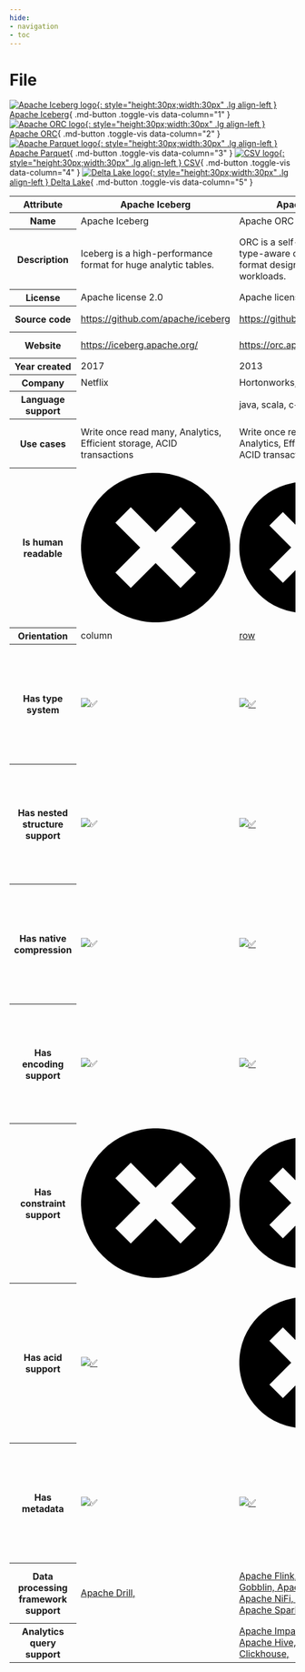```yaml
---
hide:
- navigation
- toc
---
```

# File

[![Apache Iceberg logo](../assets/logo/iceberg.png){: style="height:30px;width:30px" .lg align-left } Apache Iceberg](){ .md-button .toggle-vis data-column="1" }
[![Apache ORC logo](../assets/logo/orc.png){: style="height:30px;width:30px" .lg align-left } Apache ORC](){ .md-button .toggle-vis data-column="2" }
[![Apache Parquet logo](../assets/logo/parquet.svg){: style="height:30px;width:30px" .lg align-left } Apache Parquet](){ .md-button .toggle-vis data-column="3" }
[![CSV logo](../assets/logo/csv.png){: style="height:30px;width:30px" .lg align-left } CSV](){ .md-button .toggle-vis data-column="4" }
[![Delta Lake logo](../assets/logo/delta_lake.png){: style="height:30px;width:30px" .lg align-left } Delta Lake](){ .md-button .toggle-vis data-column="5" }


<table id="example" class="stripe hover row-border compact" style="width:100%">
    <thead>
        <tr>
            <th>Attribute</th>
            <th>Apache Iceberg</th>
            <th>Apache ORC</th>
            <th>Apache Parquet</th>
            <th>CSV</th>
            <th>Delta Lake</th>
        </tr>
    </thead>
    <tbody>
        <tr>
            <th><b>Name</b></th>
            <td>Apache Iceberg</td>
            <td>Apache ORC</td>
            <td>Apache Parquet</td>
            <td>CSV</td>
            <td>Delta Lake</td>
        </tr>
        <tr>
            <th><b>Description</b></th>
            <td>Iceberg is a high-performance format for huge analytic tables.</td>
            <td>ORC is a self-describing type-aware columnar file format designed for Hadoop workloads.</td>
            <td>Apache Parquet is an open source, column-oriented data file format designed for efficient data storage and retrieval.</td>
            <td>Comma-Separated Values (CSV) is a text file format that uses commas to separate values in plain text.</td>
            <td>Delta Lake is an open-source storage framework that enables building a Lakehouse architecture.</td>
        </tr>
        <tr>
            <th><b>License</b></th>
            <td>Apache license 2.0</td>
            <td>Apache license 2.0</td>
            <td>Apache license 2.0</td>
            <td>N/A</td>
            <td>Apache license 2.0</td>
        </tr>
        <tr>
            <th><b>Source code</b></th>
            <td><a href="https://github.com/apache/iceberg">https://github.com/apache/iceberg</a></td>
            <td><a href="https://github.com/apache/orc">https://github.com/apache/orc</a></td>
            <td><a href="https://github.com/apache/parquet-format">https://github.com/apache/parquet-format</a></td>
            <td></td>
            <td><a href="https://github.com/delta-io/delta">https://github.com/delta-io/delta</a></td>
        </tr>
        <tr>
            <th><b>Website</b></th>
            <td><a href="https://iceberg.apache.org/">https://iceberg.apache.org/</a></td>
            <td><a href="https://orc.apache.org/">https://orc.apache.org/</a></td>
            <td><a href="https://parquet.apache.org/">https://parquet.apache.org/</a></td>
            <td><a href="https://www.rfc-editor.org/rfc/rfc4180.html">https://www.rfc-editor.org/rfc/rfc4180.html</a></td>
            <td><a href="https://delta.io/">https://delta.io/</a></td>
        </tr>
        <tr>
            <th><b>Year created</b></th>
            <td>2017</td>
            <td>2013</td>
            <td>2013</td>
            <td>0</td>
            <td>2019</td>
        </tr>
        <tr>
            <th><b>Company</b></th>
            <td>Netflix</td>
            <td>Hortonworks, Facebook</td>
            <td>Twitter, Cloudera</td>
            <td></td>
            <td>Databricks</td>
        </tr>
        <tr>
            <th><b>Language support</b></th>
            <td></td>
            <td>java, scala, c++, python</td>
            <td>java, scala, c++, python, r, php</td>
            <td>java, scala, c++, python, r, php, go</td>
            <td>scala, java, python, rust</td>
        </tr>
        <tr>
            <th><b>Use cases</b></th>
            <td>Write once read many, Analytics, Efficient storage, ACID transactions</td>
            <td>Write once read many, Analytics, Efficient storage, ACID transactions</td>
            <td>Write once read many, Analytics, Efficient storage, Column based queries</td>
            <td></td>
            <td>Write once read many, Analytics, Efficient storage, ACID transactions</td>
        </tr>
        <tr>
            <th><b>Is human readable</b></th>
            <td>    <span class="twemoji red-cross"><svg xmlns="http://www.w3.org/2000/svg" viewBox="0 0 12 12"><path d="M1.757 10.243a6.001 6.001 0 1 1 8.488-8.486 6.001 6.001 0 0 1-8.488 8.486ZM6 4.763l-2-2L2.763 4l2 2-2 2L4 9.237l2-2 2 2L9.237 8l-2-2 2-2L8 2.763Z"></path></svg></span>
</td>
            <td><a href="https://orc.apache.org/specification/ORCv2/#motivation">    <span class="twemoji red-cross"><svg xmlns="http://www.w3.org/2000/svg" viewBox="0 0 12 12"><path d="M1.757 10.243a6.001 6.001 0 1 1 8.488-8.486 6.001 6.001 0 0 1-8.488 8.486ZM6 4.763l-2-2L2.763 4l2 2-2 2L4 9.237l2-2 2 2L9.237 8l-2-2 2-2L8 2.763Z"></path></svg></span>
</a></td>
            <td><a href="https://parquet.apache.org/docs/file-format/">    <span class="twemoji red-cross"><svg xmlns="http://www.w3.org/2000/svg" viewBox="0 0 12 12"><path d="M1.757 10.243a6.001 6.001 0 1 1 8.488-8.486 6.001 6.001 0 0 1-8.488 8.486ZM6 4.763l-2-2L2.763 4l2 2-2 2L4 9.237l2-2 2 2L9.237 8l-2-2 2-2L8 2.763Z"></path></svg></span>
</a></td>
            <td><a href="https://www.rfc-editor.org/rfc/rfc4180.html">    <img alt="✅" class="twemoji" src="https://cdn.jsdelivr.net/gh/jdecked/twemoji@14.1.2/assets/svg/2705.svg" title=":white_check_mark:">
</a></td>
            <td>    <span class="twemoji red-cross"><svg xmlns="http://www.w3.org/2000/svg" viewBox="0 0 12 12"><path d="M1.757 10.243a6.001 6.001 0 1 1 8.488-8.486 6.001 6.001 0 0 1-8.488 8.486ZM6 4.763l-2-2L2.763 4l2 2-2 2L4 9.237l2-2 2 2L9.237 8l-2-2 2-2L8 2.763Z"></path></svg></span>
</td>
        </tr>
        <tr>
            <th><b>Orientation</b></th>
            <td>column</td>
            <td><a href="https://orc.apache.org/specification/ORCv2/#motivation">row</a></td>
            <td><a href="https://github.com/apache/parquet-format/blob/master/README.md">column</a></td>
            <td><a href="https://www.rfc-editor.org/rfc/rfc4180.html">row</a></td>
            <td>column</td>
        </tr>
        <tr>
            <th><b>Has type system</b></th>
            <td>    <img alt="✅" class="twemoji" src="https://cdn.jsdelivr.net/gh/jdecked/twemoji@14.1.2/assets/svg/2705.svg" title=":white_check_mark:">
</td>
            <td><a href="https://orc.apache.org/docs/types.html">    <img alt="✅" class="twemoji" src="https://cdn.jsdelivr.net/gh/jdecked/twemoji@14.1.2/assets/svg/2705.svg" title=":white_check_mark:">
</a></td>
            <td><a href="https://github.com/apache/parquet-format/blob/master/LogicalTypes.md">    <img alt="✅" class="twemoji" src="https://cdn.jsdelivr.net/gh/jdecked/twemoji@14.1.2/assets/svg/2705.svg" title=":white_check_mark:">
</a></td>
            <td>    <span class="twemoji red-cross"><svg xmlns="http://www.w3.org/2000/svg" viewBox="0 0 12 12"><path d="M1.757 10.243a6.001 6.001 0 1 1 8.488-8.486 6.001 6.001 0 0 1-8.488 8.486ZM6 4.763l-2-2L2.763 4l2 2-2 2L4 9.237l2-2 2 2L9.237 8l-2-2 2-2L8 2.763Z"></path></svg></span>
</td>
            <td>    <img alt="✅" class="twemoji" src="https://cdn.jsdelivr.net/gh/jdecked/twemoji@14.1.2/assets/svg/2705.svg" title=":white_check_mark:">
</td>
        </tr>
        <tr>
            <th><b>Has nested structure support</b></th>
            <td>    <img alt="✅" class="twemoji" src="https://cdn.jsdelivr.net/gh/jdecked/twemoji@14.1.2/assets/svg/2705.svg" title=":white_check_mark:">
</td>
            <td><a href="https://orc.apache.org/docs/types.html">    <img alt="✅" class="twemoji" src="https://cdn.jsdelivr.net/gh/jdecked/twemoji@14.1.2/assets/svg/2705.svg" title=":white_check_mark:">
</a></td>
            <td><a href="https://github.com/apache/parquet-format/blob/master/LogicalTypes.md">    <img alt="✅" class="twemoji" src="https://cdn.jsdelivr.net/gh/jdecked/twemoji@14.1.2/assets/svg/2705.svg" title=":white_check_mark:">
</a></td>
            <td>    <span class="twemoji red-cross"><svg xmlns="http://www.w3.org/2000/svg" viewBox="0 0 12 12"><path d="M1.757 10.243a6.001 6.001 0 1 1 8.488-8.486 6.001 6.001 0 0 1-8.488 8.486ZM6 4.763l-2-2L2.763 4l2 2-2 2L4 9.237l2-2 2 2L9.237 8l-2-2 2-2L8 2.763Z"></path></svg></span>
</td>
            <td>    <img alt="✅" class="twemoji" src="https://cdn.jsdelivr.net/gh/jdecked/twemoji@14.1.2/assets/svg/2705.svg" title=":white_check_mark:">
</td>
        </tr>
        <tr>
            <th><b>Has native compression</b></th>
            <td>    <img alt="✅" class="twemoji" src="https://cdn.jsdelivr.net/gh/jdecked/twemoji@14.1.2/assets/svg/2705.svg" title=":white_check_mark:">
</td>
            <td><a href="https://orc.apache.org/specification/ORCv2/#compression">    <img alt="✅" class="twemoji" src="https://cdn.jsdelivr.net/gh/jdecked/twemoji@14.1.2/assets/svg/2705.svg" title=":white_check_mark:">
</a></td>
            <td><a href="https://github.com/apache/parquet-format/blob/master/Compression.md">    <img alt="✅" class="twemoji" src="https://cdn.jsdelivr.net/gh/jdecked/twemoji@14.1.2/assets/svg/2705.svg" title=":white_check_mark:">
</a></td>
            <td>    <span class="twemoji red-cross"><svg xmlns="http://www.w3.org/2000/svg" viewBox="0 0 12 12"><path d="M1.757 10.243a6.001 6.001 0 1 1 8.488-8.486 6.001 6.001 0 0 1-8.488 8.486ZM6 4.763l-2-2L2.763 4l2 2-2 2L4 9.237l2-2 2 2L9.237 8l-2-2 2-2L8 2.763Z"></path></svg></span>
</td>
            <td>    <img alt="✅" class="twemoji" src="https://cdn.jsdelivr.net/gh/jdecked/twemoji@14.1.2/assets/svg/2705.svg" title=":white_check_mark:">
</td>
        </tr>
        <tr>
            <th><b>Has encoding support</b></th>
            <td>    <img alt="✅" class="twemoji" src="https://cdn.jsdelivr.net/gh/jdecked/twemoji@14.1.2/assets/svg/2705.svg" title=":white_check_mark:">
</td>
            <td><a href="https://orc.apache.org/specification/ORCv2/#run-length-encoding">    <img alt="✅" class="twemoji" src="https://cdn.jsdelivr.net/gh/jdecked/twemoji@14.1.2/assets/svg/2705.svg" title=":white_check_mark:">
</a></td>
            <td><a href="https://github.com/apache/parquet-format/blob/master/Encodings.md">    <img alt="✅" class="twemoji" src="https://cdn.jsdelivr.net/gh/jdecked/twemoji@14.1.2/assets/svg/2705.svg" title=":white_check_mark:">
</a></td>
            <td>    <span class="twemoji red-cross"><svg xmlns="http://www.w3.org/2000/svg" viewBox="0 0 12 12"><path d="M1.757 10.243a6.001 6.001 0 1 1 8.488-8.486 6.001 6.001 0 0 1-8.488 8.486ZM6 4.763l-2-2L2.763 4l2 2-2 2L4 9.237l2-2 2 2L9.237 8l-2-2 2-2L8 2.763Z"></path></svg></span>
</td>
            <td>    <img alt="✅" class="twemoji" src="https://cdn.jsdelivr.net/gh/jdecked/twemoji@14.1.2/assets/svg/2705.svg" title=":white_check_mark:">
</td>
        </tr>
        <tr>
            <th><b>Has constraint support</b></th>
            <td>    <span class="twemoji red-cross"><svg xmlns="http://www.w3.org/2000/svg" viewBox="0 0 12 12"><path d="M1.757 10.243a6.001 6.001 0 1 1 8.488-8.486 6.001 6.001 0 0 1-8.488 8.486ZM6 4.763l-2-2L2.763 4l2 2-2 2L4 9.237l2-2 2 2L9.237 8l-2-2 2-2L8 2.763Z"></path></svg></span>
</td>
            <td>    <span class="twemoji red-cross"><svg xmlns="http://www.w3.org/2000/svg" viewBox="0 0 12 12"><path d="M1.757 10.243a6.001 6.001 0 1 1 8.488-8.486 6.001 6.001 0 0 1-8.488 8.486ZM6 4.763l-2-2L2.763 4l2 2-2 2L4 9.237l2-2 2 2L9.237 8l-2-2 2-2L8 2.763Z"></path></svg></span>
</td>
            <td>    <span class="twemoji red-cross"><svg xmlns="http://www.w3.org/2000/svg" viewBox="0 0 12 12"><path d="M1.757 10.243a6.001 6.001 0 1 1 8.488-8.486 6.001 6.001 0 0 1-8.488 8.486ZM6 4.763l-2-2L2.763 4l2 2-2 2L4 9.237l2-2 2 2L9.237 8l-2-2 2-2L8 2.763Z"></path></svg></span>
</td>
            <td>    <span class="twemoji red-cross"><svg xmlns="http://www.w3.org/2000/svg" viewBox="0 0 12 12"><path d="M1.757 10.243a6.001 6.001 0 1 1 8.488-8.486 6.001 6.001 0 0 1-8.488 8.486ZM6 4.763l-2-2L2.763 4l2 2-2 2L4 9.237l2-2 2 2L9.237 8l-2-2 2-2L8 2.763Z"></path></svg></span>
</td>
            <td><a href="https://docs.delta.io/latest/delta-constraints.html">    <img alt="✅" class="twemoji" src="https://cdn.jsdelivr.net/gh/jdecked/twemoji@14.1.2/assets/svg/2705.svg" title=":white_check_mark:">
</a></td>
        </tr>
        <tr>
            <th><b>Has acid support</b></th>
            <td><a href="https://iceberg.apache.org/docs/latest/reliability/">    <img alt="✅" class="twemoji" src="https://cdn.jsdelivr.net/gh/jdecked/twemoji@14.1.2/assets/svg/2705.svg" title=":white_check_mark:">
</a></td>
            <td>    <span class="twemoji red-cross"><svg xmlns="http://www.w3.org/2000/svg" viewBox="0 0 12 12"><path d="M1.757 10.243a6.001 6.001 0 1 1 8.488-8.486 6.001 6.001 0 0 1-8.488 8.486ZM6 4.763l-2-2L2.763 4l2 2-2 2L4 9.237l2-2 2 2L9.237 8l-2-2 2-2L8 2.763Z"></path></svg></span>
</td>
            <td>    <span class="twemoji red-cross"><svg xmlns="http://www.w3.org/2000/svg" viewBox="0 0 12 12"><path d="M1.757 10.243a6.001 6.001 0 1 1 8.488-8.486 6.001 6.001 0 0 1-8.488 8.486ZM6 4.763l-2-2L2.763 4l2 2-2 2L4 9.237l2-2 2 2L9.237 8l-2-2 2-2L8 2.763Z"></path></svg></span>
</td>
            <td>    <span class="twemoji red-cross"><svg xmlns="http://www.w3.org/2000/svg" viewBox="0 0 12 12"><path d="M1.757 10.243a6.001 6.001 0 1 1 8.488-8.486 6.001 6.001 0 0 1-8.488 8.486ZM6 4.763l-2-2L2.763 4l2 2-2 2L4 9.237l2-2 2 2L9.237 8l-2-2 2-2L8 2.763Z"></path></svg></span>
</td>
            <td><a href="https://docs.delta.io/latest/concurrency-control.html">    <img alt="✅" class="twemoji" src="https://cdn.jsdelivr.net/gh/jdecked/twemoji@14.1.2/assets/svg/2705.svg" title=":white_check_mark:">
</a></td>
        </tr>
        <tr>
            <th><b>Has metadata</b></th>
            <td>    <img alt="✅" class="twemoji" src="https://cdn.jsdelivr.net/gh/jdecked/twemoji@14.1.2/assets/svg/2705.svg" title=":white_check_mark:">
</td>
            <td><a href="https://orc.apache.org/specification/ORCv2/#postscript">    <img alt="✅" class="twemoji" src="https://cdn.jsdelivr.net/gh/jdecked/twemoji@14.1.2/assets/svg/2705.svg" title=":white_check_mark:">
</a></td>
            <td><a href="https://github.com/apache/parquet-format/blob/master/Encodings.md">    <img alt="✅" class="twemoji" src="https://cdn.jsdelivr.net/gh/jdecked/twemoji@14.1.2/assets/svg/2705.svg" title=":white_check_mark:">
</a></td>
            <td>    <span class="twemoji red-cross"><svg xmlns="http://www.w3.org/2000/svg" viewBox="0 0 12 12"><path d="M1.757 10.243a6.001 6.001 0 1 1 8.488-8.486 6.001 6.001 0 0 1-8.488 8.486ZM6 4.763l-2-2L2.763 4l2 2-2 2L4 9.237l2-2 2 2L9.237 8l-2-2 2-2L8 2.763Z"></path></svg></span>
</td>
            <td>    <img alt="✅" class="twemoji" src="https://cdn.jsdelivr.net/gh/jdecked/twemoji@14.1.2/assets/svg/2705.svg" title=":white_check_mark:">
</td>
        </tr>
        <tr>
            <th><b>Data processing framework support</b></th>
            <td>
                <a href="https://drill.apache.org/docs/iceberg-format-plugin/">Apache Drill, </a>
            </td>
            <td>
                <a href="https://orc.apache.org/docs/adopters.html">Apache Flink, </a>
                <a href="https://orc.apache.org/docs/adopters.html">Apache Gobblin, </a>
                <a href="https://orc.apache.org/docs/adopters.html">Apache Hadoop, </a>
                <a href="https://orc.apache.org/docs/adopters.html">Apache NiFi, </a>
                <a href="https://orc.apache.org/docs/adopters.html">Apache Pig, </a>
                <a href="https://orc.apache.org/docs/adopters.html">Apache Spark, </a>
            </td>
            <td>
                <a href="https://beam.apache.org/documentation/io/built-in/parquet/">Apache Beam, </a>
                <a href="https://drill.apache.org/docs/parquet-format/">Apache Drill, </a>
                <a href="https://cwiki.apache.org/confluence/display/Hive/Parquet">Apache Hive, </a>
                <a href="https://nightlies.apache.org/flink/flink-docs-master/docs/connectors/table/formats/parquet/">Apache Flink, </a>
                <a href="https://spark.apache.org/docs/latest/sql-data-sources-parquet.html">Apache Spark, </a>
            </td>
            <td>
                <a href="https://beam.apache.org/releases/javadoc/current/org/apache/beam/sdk/io/csv/CsvIO.html">Apache Beam, </a>
                <a href="https://drill.apache.org/docs/text-files-csv-tsv-psv/">Apache Drill, </a>
                <a href="https://nightlies.apache.org/flink/flink-docs-master/docs/connectors/datastream/formats/csv/">Apache Flink, </a>
                <a href="https://github.com/apache/gobblin/blob/9e30c6c3bca857942fba5d10345b1be14adc1942/gobblin-core/src/main/java/org/apache/gobblin/source/extractor/filebased/CsvFileDownloader.java#L39">Apache Gobblin, </a>
                <a href="https://cwiki.apache.org/confluence/display/hive/csv+serde">Apache Hive, </a>
                <a href="https://nifi.apache.org/docs/nifi-docs/components/org.apache.nifi/nifi-record-serialization-services-nar/1.23.2/org.apache.nifi.csv.CSVReader/index.html">Apache NiFi, </a>
                <a href="https://pig.apache.org/docs/latest/api/org/apache/pig/piggybank/storage/CSVLoader.html">Apache Pig, </a>
                <a href="https://spark.apache.org/docs/latest/sql-data-sources-csv.html">Apache Spark, </a>
            </td>
            <td>
                <a href="https://drill.apache.org/docs/delta-lake-format-plugin/">Apache Drill, </a>
            </td>
        </tr>
        <tr>
            <th><b>Analytics query support</b></th>
            <td>
            </td>
            <td>
                <a href="https://orc.apache.org/docs/adopters.html">Apache Impala, </a>
                <a href="https://orc.apache.org/docs/adopters.html">Apache Druid, </a>
                <a href="https://orc.apache.org/docs/adopters.html">Apache Hive, </a>
                <a href="https://orc.apache.org/docs/adopters.html">Trino, </a>
                <a href="https://orc.apache.org/docs/adopters.html">Presto, </a>
                <a href="https://github.com/ClickHouse/clickhouse-docs/blob/main/docs/en/integrations/data-ingestion/data-formats/arrow-avro-orc.md">Clickhouse, </a>
            </td>
            <td>
                <a href="https://github.com/ClickHouse/clickhouse-docs/blob/main/docs/en/integrations/data-ingestion/data-formats/parquet.md">Clickhouse, </a>
            </td>
            <td>
                <a href="https://github.com/ClickHouse/clickhouse-docs/blob/main/docs/en/integrations/data-ingestion/data-formats/csv-tsv.md">Clickhouse, </a>
            </td>
            <td>
            </td>
        </tr>
    </tbody>
</table>
